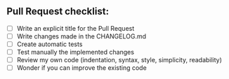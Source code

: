 ## Pull Request checklist:

- [ ] Write an explicit title for the Pull Request
- [ ] Write changes made in the CHANGELOG.md
- [ ] Create automatic tests
- [ ] Test manually the implemented changes
- [ ] Review my own code (indentation, syntax, style, simplicity, readability)
- [ ] Wonder if you can improve the existing code
